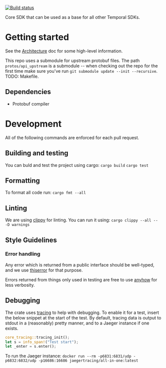 [![Build status](https://badge.buildkite.com/c23f47f4a827f04daece909963bd3a248496f0cdbabfbecee4.svg)](https://buildkite.com/temporal/core-sdk?branch=master)

Core SDK that can be used as a base for all other Temporal SDKs.

# Getting started

See the [Architecture](ARCHITECTURE.md) doc for some high-level information.

This repo uses a submodule for upstream protobuf files. The path `protos/api_upstream` is a 
submodule -- when checking out the repo for the first time make sure you've run 
`git submodule update --init --recursive`. TODO: Makefile.

## Dependencies
* Protobuf compiler

# Development

All of the following commands are enforced for each pull request.

## Building and testing

You can buld and test the project using cargo:
`cargo build`
`cargo test`

## Formatting
To format all code run:
`cargo fmt --all`

## Linting
We are using [clippy](https://github.com/rust-lang/rust-clippy) for linting.
You can run it using:
`cargo clippy --all -- -D warnings`

## Style Guidelines

### Error handling
Any error which is returned from a public interface should be well-typed, and we use 
[thiserror](https://github.com/dtolnay/thiserror) for that purpose.

Errors returned from things only used in testing are free to use 
[anyhow](https://github.com/dtolnay/anyhow) for less verbosity.


## Debugging
The crate uses [tracing](https://github.com/tokio-rs/tracing) to help with debugging. To enable
it for a test, insert the below snippet at the start of the test. By default, tracing data is output
to stdout in a (reasonably) pretty manner, and to a Jaeger instance if one exists.

```rust
core_tracing::tracing_init();
let s = info_span!("Test start");
let _enter = s.enter();
```

To run the Jaeger instance:
`docker run --rm -p6831:6831/udp -p6832:6832/udp -p16686:16686 jaegertracing/all-in-one:latest`